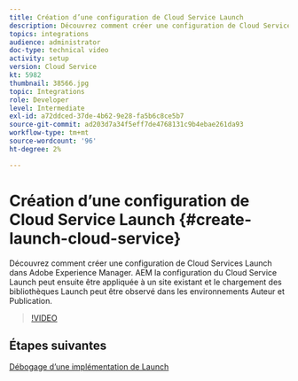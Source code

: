 ```yaml
---
title: Création d’une configuration de Cloud Service Launch
description: Découvrez comment créer une configuration de Cloud Services Launch. La configuration du Cloud Service Launch peut ensuite être appliquée à un site existant et le chargement des bibliothèques Launch peut être observé dans les environnements Auteur et Publication.
topics: integrations
audience: administrator
doc-type: technical video
activity: setup
version: Cloud Service
kt: 5982
thumbnail: 38566.jpg
topic: Integrations
role: Developer
level: Intermediate
exl-id: a72ddced-37de-4b62-9e28-fa5b6c8ce5b7
source-git-commit: ad203d7a34f5eff7de4768131c9b4ebae261da93
workflow-type: tm+mt
source-wordcount: '96'
ht-degree: 2%

---
```


# Création d’une configuration de Cloud Service Launch {#create-launch-cloud-service}

Découvrez comment créer une configuration de Cloud Services Launch dans Adobe Experience Manager. AEM la configuration du Cloud Service Launch peut ensuite être appliquée à un site existant et le chargement des bibliothèques Launch peut être observé dans les environnements Auteur et Publication.

>[!VIDEO](https://video.tv.adobe.com/v/38566?quality=12&learn=on)

## Étapes suivantes

[Débogage d’une implémentation de Launch](debug-launch-implementation.md)
